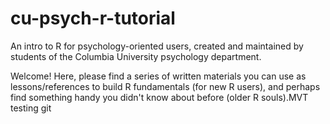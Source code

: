 # cu-psych-r-tutorial
An intro to R for psychology-oriented users, created and maintained by students of the Columbia University psychology department.

Welcome! Here, please find a series of written materials you can use as lessons/references to build R fundamentals (for new R users), and perhaps find something handy you didn't know about before (older R souls).MVT testing git

